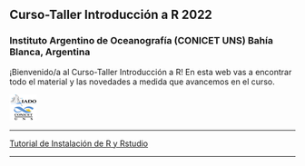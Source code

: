## Curso-Taller Introducción a R 2022

### Instituto Argentino de Oceanografía (CONICET UNS) Bahía Blanca, Argentina

¡Bienvenido/a al Curso-Taller Introducción a R! En esta web vas a encontrar todo el material y las novedades a medida que avancemos en el curso.

![icon_IADO](./TPs/img/logo_iado_2019_negro.png)

**** 
[Tutorial de Instalación de R y Rstudio](https://rpubs.com/pepiamodeo/933224)

****
<!--
pruebo link [pdf](https://pepiamodeo.github.io/cursotallerIADO/Clase1_presentacion.pdf)

You can use the [editor on GitHub](https://github.com/pepiamodeo/cursotallerIADO/edit/main/README.md) to maintain and preview the content for your website in Markdown files.

Whenever you commit to this repository, GitHub Pages will run [Jekyll](https://jekyllrb.com/) to rebuild the pages in your site, from the content in your Markdown files.

### Markdown

Markdown is a lightweight and easy-to-use syntax for styling your writing. It includes conventions for

```markdown
Syntax highlighted code block

# Header 1
## Header 2
### Header 3

- Bulleted
- List

1. Numbered
2. List

**Bold** and _Italic_ and `Code` text

[Link](url) and ![Image](src)
```

For more details see [Basic writing and formatting syntax](https://docs.github.com/en/github/writing-on-github/getting-started-with-writing-and-formatting-on-github/basic-writing-and-formatting-syntax).

### Jekyll Themes

Your Pages site will use the layout and styles from the Jekyll theme you have selected in your [repository settings](https://github.com/pepiamodeo/cursotallerIADO/settings/pages). The name of this theme is saved in the Jekyll `_config.yml` configuration file.

### Support or Contact

Having trouble with Pages? Check out our [documentation](https://docs.github.com/categories/github-pages-basics/) or [contact support](https://support.github.com/contact) and we’ll help you sort it out.



-->
